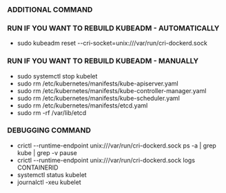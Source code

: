 ### ADDITIONAL COMMAND ###
### RUN IF YOU WANT TO REBUILD KUBEADM - AUTOMATICALLY ###
- sudo kubeadm reset --cri-socket=unix:///var/run/cri-dockerd.sock

### RUN IF YOU WANT TO REBUILD KUBEADM - MANUALLY ###
- sudo systemctl stop kubelet
- sudo rm /etc/kubernetes/manifests/kube-apiserver.yaml
- sudo rm /etc/kubernetes/manifests/kube-controller-manager.yaml
- sudo rm /etc/kubernetes/manifests/kube-scheduler.yaml
- sudo rm /etc/kubernetes/manifests/etcd.yaml
- sudo rm -rf /var/lib/etcd

### DEBUGGING COMMAND ###
- crictl --runtime-endpoint unix:///var/run/cri-dockerd.sock ps -a | grep kube | grep -v pause
- crictl --runtime-endpoint unix:///var/run/cri-dockerd.sock logs CONTAINERID
- systemctl status kubelet
- journalctl -xeu kubelet
